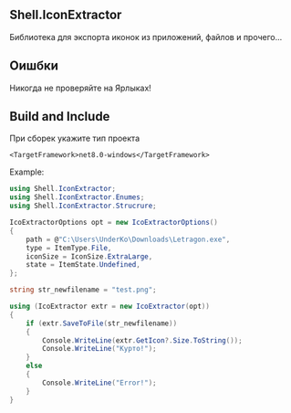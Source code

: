 
## Shell.IconExtractor
Библиотека для экспорта иконок из приложений, файлов и прочего...

## Оишбки
Никогда не проверяйте на Ярлыках!

## Build and Include 
При сборек укажите тип проекта 
```xaml
<TargetFramework>net8.0-windows</TargetFramework>
```


Example:
```C#
using Shell.IconExtractor;
using Shell.IconExtractor.Enumes;
using Shell.IconExtractor.Strucrure;

IcoExtractorOptions opt = new IcoExtractorOptions()
{
    path = @"C:\Users\UnderKo\Downloads\Letragon.exe",
    type = ItemType.File,
    iconSize = IconSize.ExtraLarge,
    state = ItemState.Undefined,
};

string str_newfilename = "test.png";

using (IcoExtractor extr = new IcoExtractor(opt))
{
    if (extr.SaveToFile(str_newfilename))
    {
        Console.WriteLine(extr.GetIcon?.Size.ToString());
        Console.WriteLine("Курто!");
    }
    else
    {
        Console.WriteLine("Error!");
    }
}
```